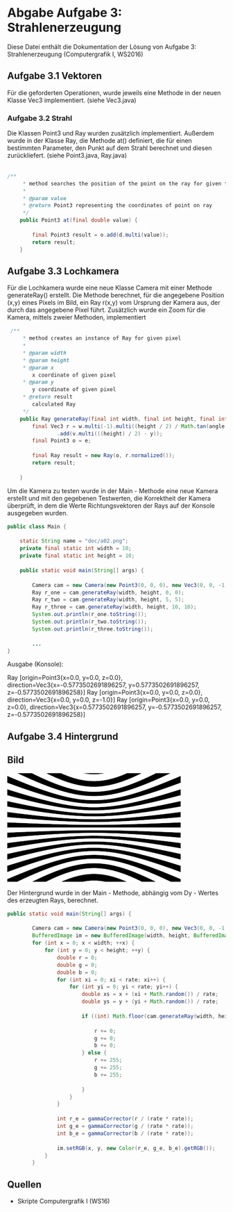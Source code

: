 ﻿# Abgabe Aufgabe 3: Strahlenerzeugung

Diese Datei enthält die Dokumentation der Lösung von Aufgabe 3: Strahlenerzeugung (Computergrafik I, WS2016) 

## Aufgabe 3.1 Vektoren

Für die geforderten Operationen, wurde jeweils eine Methode in der neuen Klasse  Vec3 implementiert. (siehe Vec3.java) 


### Aufgabe 3.2 Strahl

Die Klassen Point3 und Ray wurden zusätzlich implementiert. Außerdem wurde in der Klasse Ray, die Methode at() definiert, 
die für einen bestimmten Parameter, den Punkt auf dem Strahl berechnet und diesen zurückliefert. (siehe Point3.java, Ray.java)
```java

/**
	 * method searches the position of the point on the ray for given t
	 *
	 * @param value
	 * @return Point3 representing the coordinates of point on ray
	 */
	public Point3 at(final double value) {

		final Point3 result = o.add(d.multi(value));
		return result;
	}


```
## Aufgabe 3.3 Lochkamera

Für die Lochkamera wurde eine neue Klasse Camera mit einer Methode generateRay() erstellt. Die Methode berechnet, für die angegebene Position (x,y) 
eines Pixels im Bild, ein Ray r(x,y) vom Ursprung der Kamera aus, der durch das angegebene Pixel führt. Zusätzlich wurde ein Zoom für die Kamera, mittels zweier Methoden, implementiert

```java
 /**
     * method creates an instance of Ray for given pixel
     *
     * @param width
     * @param height
     * @param x 
		x coordinate of given pixel
     * @param y 
		y coordinate of given pixel
     * @return result
		calculated Ray
     */
	public Ray generateRay(final int width, final int height, final int x, final int y) {
		final Vec3 r = w.multi(-1).multi((height / 2) / Math.tan(angle / 2)).add(u.multi((x - ((width) / 2))))
				.add(v.multi(((height) / 2) - y));
		final Point3 o = e;

		final Ray result = new Ray(o, r.normalized());
		return result;

	}
```

Um die Kamera zu testen wurde in der Main - Methode eine neue Kamera erstellt und mit den gegebenen Testwerten,
die Korrektheit der Kamera überprüft, in dem die Werte Richtungsvektoren der Rays auf der Konsole ausgegeben wurden. 

```java
public class Main {

	static String name = "doc/a02.png";
	private final static int width = 10;
	private final static int height = 10;

	public static void main(String[] args) {

		Camera cam = new Camera(new Point3(0, 0, 0), new Vec3(0, 0, -1), new Vec3(0, 1, 0), Math.PI / 2);
		Ray r_one = cam.generateRay(width, height, 0, 0);
		Ray r_two = cam.generateRay(width, height, 5, 5);
		Ray r_three = cam.generateRay(width, height, 10, 10);
		System.out.println(r_one.toString());
		System.out.println(r_two.toString());
		System.out.println(r_three.toString());

		...
}


```

Ausgabe (Konsole):

Ray [origin=Point3{x=0.0, y=0.0, z=0.0}, direction=Vec3{x=-0.5773502691896257, y=0.5773502691896257, z=-0.5773502691896258}]
Ray [origin=Point3{x=0.0, y=0.0, z=0.0}, direction=Vec3{x=0.0, y=0.0, z=-1.0}]
Ray [origin=Point3{x=0.0, y=0.0, z=0.0}, direction=Vec3{x=0.5773502691896257, y=-0.5773502691896257, z=-0.5773502691896258}]



## Aufgabe 3.4 Hintergrund



## Bild

![](a03.png)




Der Hintergrund wurde in der Main - Methode, abhängig vom Dy - Wertes des erzeugten Rays, berechnet.

```java
public static void main(String[] args) {

		Camera cam = new Camera(new Point3(0, 0, 0), new Vec3(0, 0, -1), new Vec3(0, 1, 0), Math.PI / 2);
		BufferedImage im = new BufferedImage(width, height, BufferedImage.TYPE_INT_RGB);
		for (int x = 0; x < width; ++x) {
			for (int y = 0; y < height; ++y) {
				double r = 0;
				double g = 0;
				double b = 0;
				for (int xi = 0; xi < rate; xi++) {
					for (int yi = 0; yi < rate; yi++) {
						double xs = x + (xi + Math.random()) / rate;
						double ys = y + (yi + Math.random()) / rate;

						if ((int) Math.floor(cam.generateRay(width, height,  xs, ys).d.y * p) % 2 == 0) {

							r += 0;
							g += 0;
							b += 0;
						} else {
							r += 255;
							g += 255;
							b += 255;

						}
					}
				}

				int r_e = gammaCorrector(r / (rate * rate));
				int g_e = gammaCorrector(g / (rate * rate));
				int b_e = gammaCorrector(b / (rate * rate));

				im.setRGB(x, y, new Color(r_e, g_e, b_e).getRGB());
			}
		}


```



## Quellen

- Skripte Computergrafik I (WS16)

